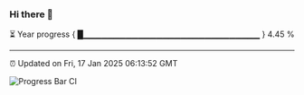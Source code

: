 ### Hi there 👋

⏳ Year progress { █▁▁▁▁▁▁▁▁▁▁▁▁▁▁▁▁▁▁▁▁▁▁▁▁▁▁▁▁▁ } 4.45 %

---

⏰ Updated on Fri, 17 Jan 2025 06:13:52 GMT

![Progress Bar CI](https://github.com/Shyam-Makwana/GitHub-Actions-Demo/workflows/Progress%20Bar%20CI/badge.svg)
